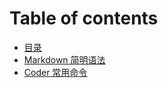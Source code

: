 # Table of contents

* [目录](README.md)
* [Markdown 简明语法](markdown-jian-ming-yu-fa.md)
* [Coder 常用命令](coder-chang-yong-ming-ling.md)


